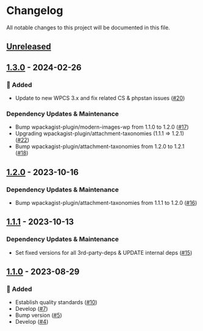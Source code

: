 # Changelog

All notable changes to this project will be documented in this file.

## [Unreleased](https://github.com/figuren-theater/ft-media/compare/1.3.0...HEAD)

## [1.3.0](https://github.com/figuren-theater/ft-media/compare/1.2.0...1.3.0) - 2024-02-26

### 🚀 Added

- Update to new WPCS 3.x and fix related CS & phpstan issues ([#20](https://github.com/figuren-theater/ft-media/pull/20))

### Dependency Updates & Maintenance

- Bump wpackagist-plugin/modern-images-wp from 1.1.0 to 1.2.0 ([#17](https://github.com/figuren-theater/ft-media/pull/17))
- Upgrading wpackagist-plugin/attachment-taxonomies (1.1.1 => 1.2.1) ([#22](https://github.com/figuren-theater/ft-media/pull/22))
- Bump wpackagist-plugin/attachment-taxonomies from 1.2.0 to 1.2.1 ([#18](https://github.com/figuren-theater/ft-media/pull/18))

## [1.2.0](https://github.com/figuren-theater/ft-media/compare/1.1.1...1.2.0) - 2023-10-16

### Dependency Updates & Maintenance

- Bump wpackagist-plugin/attachment-taxonomies from 1.1.1 to 1.2.0 ([#16](https://github.com/figuren-theater/ft-media/pull/16))

## [1.1.1](https://github.com/figuren-theater/ft-media/compare/1.1.0...1.1.1) - 2023-10-13

### Dependency Updates & Maintenance

- Set fixed versions for all 3rd-party-deps & UPDATE internal deps ([#15](https://github.com/figuren-theater/ft-media/pull/15))

## [1.1.0](https://github.com/figuren-theater/ft-media/compare/1.0.15...1.1.0) - 2023-08-29

### 🚀 Added

- Establish quality standards ([#10](https://github.com/figuren-theater/ft-media/pull/10))
- Develop ([#7](https://github.com/figuren-theater/ft-media/pull/7))
- Bump version ([#5](https://github.com/figuren-theater/ft-media/pull/5))
- Develop ([#4](https://github.com/figuren-theater/ft-media/pull/4))
